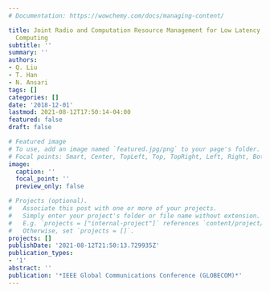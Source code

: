 ```yaml
---
# Documentation: https://wowchemy.com/docs/managing-content/

title: Joint Radio and Computation Resource Management for Low Latency Mobile Edge
  Computing
subtitle: ''
summary: ''
authors:
- Q. Liu
- T. Han
- N. Ansari
tags: []
categories: []
date: '2018-12-01'
lastmod: 2021-08-12T17:50:14-04:00
featured: false
draft: false

# Featured image
# To use, add an image named `featured.jpg/png` to your page's folder.
# Focal points: Smart, Center, TopLeft, Top, TopRight, Left, Right, BottomLeft, Bottom, BottomRight.
image:
  caption: ''
  focal_point: ''
  preview_only: false

# Projects (optional).
#   Associate this post with one or more of your projects.
#   Simply enter your project's folder or file name without extension.
#   E.g. `projects = ["internal-project"]` references `content/project/deep-learning/index.md`.
#   Otherwise, set `projects = []`.
projects: []
publishDate: '2021-08-12T21:50:13.729935Z'
publication_types:
- '1'
abstract: ''
publication: '*IEEE Global Communications Conference (GLOBECOM)*'
---
```

